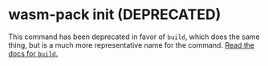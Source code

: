 # wasm-pack init (DEPRECATED)

This command has been deprecated in favor of `build`, which does the same thing, but is
a much more representative name for the command. [Read the docs for `build`.][build]

[build]: /commands/build.html

